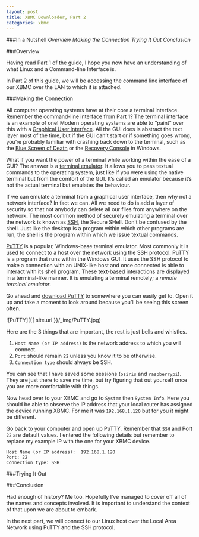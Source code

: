```yaml
---
layout: post
title: XBMC Downloader, Part 2
categories: xbmc
---
```


###In a Nutshell
_Overview_
_Making the Connection_
_Trying It Out_
_Conclusion_

###Overview

Having read Part 1 of the guide, I hope you now have an understanding of what Linux and a Command-line Interface is.

In Part 2 of this guide, we will be accessing the command line interface of our XBMC over the LAN to which it is attached.

###Making the Connection

All computer operating systems have at their core a terminal interface. Remember the command-line interface from Part 1? The terminal interface is an example of one! Modern operating systems are able to “paint” over this with a [Graphical User Interface](http://en.wikipedia.org/wiki/Graphical_user_interface). All the GUI does is abstract the text layer most of the time, but if the GUI can’t start or if something goes wrong, you’re probably familiar with crashing back down to the terminal, such as the [Blue Screen of Death](http://en.wikipedia.org/wiki/Blue_Screen_of_Death) or the [Recovery Console](http://en.wikipedia.org/wiki/Recovery_Console) in Windows.

What if you want the power of a terminal while working within the ease of a GUI? The answer is a [terminal emulator](http://en.wikipedia.org/wiki/Terminal_emulator). It allows you to pass textual commands to the operating system, just like if you were using the native terminal but from the comfort of the GUI. It’s called an emulator because it’s not the actual terminal but emulates the behaviour.

If we can emulate a terminal from a graphical user interface, then why not a network interface? In fact we can. All we need to do is add a layer of security so that not anybody can delete all our files from anywhere on the network. The most common method of securely emulating a terminal over the network is known as [SSH](http://en.wikipedia.org/wiki/Secure_Shell), the Secure SHell. Don’t be confused by the shell. Just like the desktop is a program within which other programs are run, the shell is the program within which we issue textual commands.

[PuTTY](http://en.wikipedia.org/wiki/PuTTY) is a popular, Windows-base terminal emulator. Most commonly it is used to connect to a host over the network using the SSH protocol. PuTTY is a program that runs within the Windows GUI. It uses the SSH protocol to make a connection with an UNIX-like host and once connected is able to interact with its shell program. These text-based interactions are displayed in a terminal-like manner. It is emulating a terminal remotely; a _remote_ _terminal_ _emulator_.

Go ahead and [download PuTTY](http://the.earth.li/~sgtatham/putty/latest/x86/putty.exe) to somewhere you can easily get to. Open it up and take a moment to look around because you’ll be seeing this screen often.

![PuTTY]({{ site.url }}/_img/PuTTY.jpg)

Here are the 3 things that are important, the rest is just bells and whistles.

1.  `Host Name (or IP address)` is the network address to which you will connect.
2.  `Port` should remain `22` unless you know it to be otherwise.
3.  `Connection type` should always be SSH.

You can see that I have saved some sessions (`osiris` and `raspberrypi`). They are just there to save me time, but try figuring that out yourself once you are more comfortable with things.

Now head over to your XBMC and go to `System` then `System Info`. Here you should be able to observe the IP address that your local router has assigned the device running XBMC. For me it was `192.168.1.120` but for you it might be different.

Go back to your computer and open up PuTTY. Remember that `SSH` and Port `22` are default values. I entered the following details but remember to replace my example IP with the one for your XBMC device.

	Host Name (or IP address):  192.168.1.120
	Port: 22
	Connection type: SSH 



###Trying It Out

###Conclusion

Had enough of history? Me too. Hopefully I’ve managed to cover off all of the names and concepts involved. It is important to understand the context of that upon we are about to embark.

In the next part, we will connect to our Linux host over the Local Area Network using PuTTY and the SSH protocol.